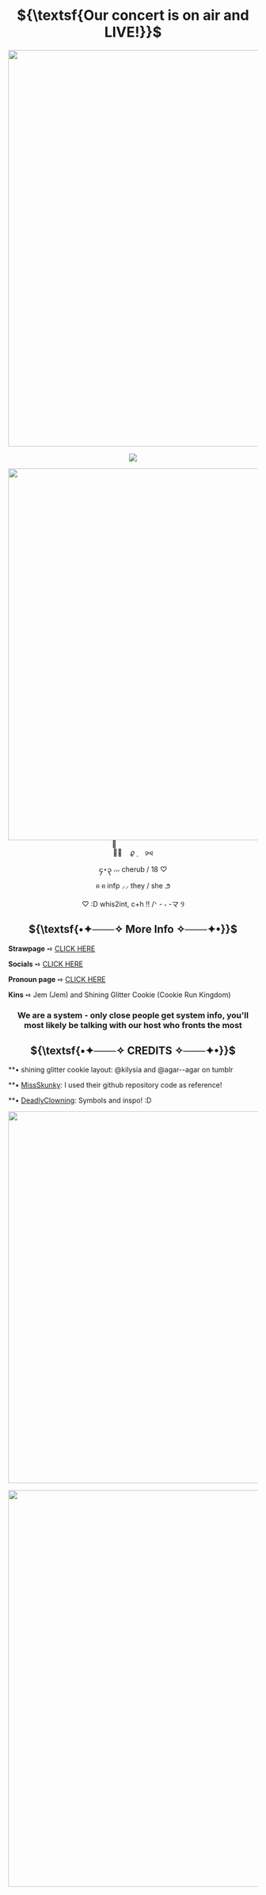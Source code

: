 <h1 strong align="center"> 
 ${\textsf{Our concert is on air and LIVE!}}$ 
</h1> 

<p align="center">
<img width="800" src="https://64.media.tumblr.com/a40ec290a1145148abddf811f790a122/ab4f8e7168e45be3-23/s2048x3072/83c03eec2ff47deccd74f67ec91ba0b817cb21a8.pnj">
</p> 

<p align="center">
  <img src="https://komarev.com/ghpvc/?username=PrettyCherub&color=CBC3E3&style=plasic&label=Angels">

 <p align="center">
 <img width="750" src="https://64.media.tumblr.com/55f853902f8db9dc9e87e4f0ac163e49/4f179660cd2d187f-e8/s2048x3072/9c4bffd5cd62243a5d2f3500a82dce344d1ec0ba.pnj"
 </p>

<p align="center">
︵ֺ︵     ㅤ𝜚        ۪    ⠀ ⪩⪨
<p align="center">
၄⋆၃  ៸៸៸ cherub / 18 ♡
<p align="center">
  ฅ ฅ    infp ⸝⸝ they / she  ౨ 
<p align="center">
          ♡ :D whis2int, c+h !! /ᐠ - ˕ -マ Ⳋ

<h2 strong align="center"> 
 ${\textsf{•✦───✧ More Info ✧───✦•}}$ 
</h2> 
 
**Strawpage** ➺ <a href="https://cherubponytown.straw.page/">CLICK HERE</a>

**Socials** ➺ <a href="https://linktr.ee/cherubcommentates">CLICK HERE</a>

**Pronoun page** ➺ <a href="https://en.pronouns.page/@PrettyCherub">CLICK HERE</a>


**Kins** ➺ Jem  (Jem) and Shining Glitter Cookie (Cookie Run Kingdom)

<h3 strong div align="center"> 
We are a system - only close people get system info, you'll most likely be talking with our host who fronts the most
</h3 div>

    
 <h2 strong div align="center"> 
 ${\textsf{•✦───✧ CREDITS ✧───✦•}}$ 
</h2 div> 

**• shining glitter cookie layout: @kilysia and @agar--agar on tumblr

**• [MissSkunky](https://github.com/MissSkunky): I used their github repository code as reference!

**• [DeadlyClowning](https://github.com/deadlyclowning): Symbols and inspo! :D

 <p align="center">
 <img width="750" src="https://64.media.tumblr.com/8b96aea929582956d88e95021ef2ff09/4f179660cd2d187f-52/s2048x3072/ef78389d29dbec4ddfc86597daeca4671e85f4ab.pnj"
 </p>

 <p align="center">
<img width="800" src="https://64.media.tumblr.com/54dd1aa6e52417c4143f493dbfb63778/ab4f8e7168e45be3-45/s1280x1920/4fac89783be0d44f7473a3d9634429819b832ca8.pnj">
</p> 

